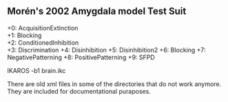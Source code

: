 ## Morén's 2002 Amygdala model Test Suit


+0: AcquisitionExtinction   
+1: Blocking   
+2: ConditionedInhibition   
+3: Discrimination
+4: Disinhibition
+5: Disinhibition2
+6: Blocking
+7: NegativePatterning
+8: PositivePatterning
+9: SFPD


IKAROS -b1 brain.ikc  

There are old xml files in some of the directories that do not work anymore.   
They are included for documentational puraposes.   

